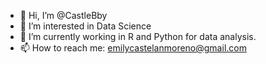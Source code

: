- 👋 Hi, I’m @CastleBby
- 👀 I’m interested in Data Science
- 🌱 I’m currently working in R and Python for data analysis. 
- 📫 How to reach me: emilycastelanmoreno@gmail.com

<!---
CastleBby/CastleBby is a ✨ special ✨ repository because its `README.md` (this file) appears on your GitHub profile.
You can click the Preview link to take a look at your changes.
--->
